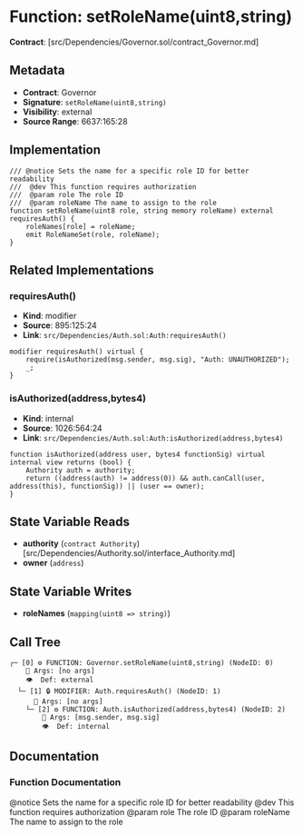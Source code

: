 # Function: setRoleName(uint8,string)

**Contract**: [src/Dependencies/Governor.sol/contract_Governor.md]

## Metadata

- **Contract**: Governor
- **Signature**: `setRoleName(uint8,string)`
- **Visibility**: external
- **Source Range**: 6637:165:28

## Implementation

```solidity
/// @notice Sets the name for a specific role ID for better readability
///  @dev This function requires authorization
///  @param role The role ID
///  @param roleName The name to assign to the role
function setRoleName(uint8 role, string memory roleName) external requiresAuth() {
    roleNames[role] = roleName;
    emit RoleNameSet(role, roleName);
}
```

## Related Implementations

### requiresAuth()

- **Kind**: modifier
- **Source**: 895:125:24
- **Link**: `src/Dependencies/Auth.sol:Auth:requiresAuth()`

```solidity
modifier requiresAuth() virtual {
    require(isAuthorized(msg.sender, msg.sig), "Auth: UNAUTHORIZED");
    _;
}
```

### isAuthorized(address,bytes4)

- **Kind**: internal
- **Source**: 1026:564:24
- **Link**: `src/Dependencies/Auth.sol:Auth:isAuthorized(address,bytes4)`

```solidity
function isAuthorized(address user, bytes4 functionSig) virtual internal view returns (bool) {
    Authority auth = authority;
    return ((address(auth) != address(0)) && auth.canCall(user, address(this), functionSig)) || (user == owner);
}
```

## State Variable Reads

- **authority** (`contract Authority`) [src/Dependencies/Authority.sol/interface_Authority.md]
- **owner** (`address`)

## State Variable Writes

- **roleNames** (`mapping(uint8 => string)`)

## Call Tree

```
┌─ [0] ⚙️ FUNCTION: Governor.setRoleName(uint8,string) (NodeID: 0)
    💬 Args: [no args]
    👁️  Def: external
  └─ [1] 🔒 MODIFIER: Auth.requiresAuth() (NodeID: 1)
      💬 Args: [no args]
    └─ [2] ⚙️ FUNCTION: Auth.isAuthorized(address,bytes4) (NodeID: 2)
        💬 Args: [msg.sender, msg.sig]
        👁️  Def: internal
```

## Documentation

### Function Documentation

@notice Sets the name for a specific role ID for better readability
 @dev This function requires authorization
 @param role The role ID
 @param roleName The name to assign to the role
